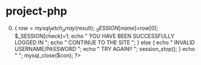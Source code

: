 # project-php
0) { $row=mysql_fetch_array($result); $_SESSION[name]=$row[0]; $_SESSION[check]=1; echo "
YOU HAVE BEEN SUCCESSFULLY LOGGED IN
"; echo "
CONTINUE TO THE SITE
"; } else { echo "
INVALID USERNAME/PASSWORD
"; echo "
TRY AGAIN!!
"; session_stop(); } echo "
"; mysql_close($con); ?> 
